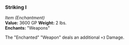 ### Striking I
*Item (Enchantment)*  
**Value:** 3600 GP
**Weight:** 2 lbs.  
**Enchants:** "Weapons"  

The "Enchanted" "Weapon" deals an additional `+3` Damage.
